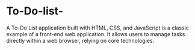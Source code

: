 # To-Do-list-
A To-Do List application built with HTML, CSS, and JavaScript is a classic example of a front-end web application. It allows users to manage tasks directly within a web browser, relying on core technologies.
